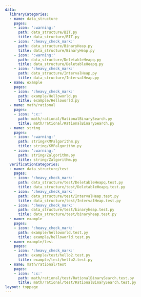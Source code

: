 ```yaml
---
data:
  libraryCategories:
  - name: data_structure
    pages:
    - icon: ':warning:'
      path: data_structure/BIT.py
      title: data_structure/BIT.py
    - icon: ':heavy_check_mark:'
      path: data_structure/BinaryHeap.py
      title: data_structure/BinaryHeap.py
    - icon: ':warning:'
      path: data_structure/DeletableHeapq.py
      title: data_structure/DeletableHeapq.py
    - icon: ':heavy_check_mark:'
      path: data_structure/IntervalHeap.py
      title: data_structure/IntervalHeap.py
  - name: example
    pages:
    - icon: ':heavy_check_mark:'
      path: example/Helloworld.py
      title: example/Helloworld.py
  - name: math/rational
    pages:
    - icon: ':x:'
      path: math/rational/RationalBinarySearch.py
      title: math/rational/RationalBinarySearch.py
  - name: string
    pages:
    - icon: ':warning:'
      path: string/KMPalgorithm.py
      title: string/KMPalgorithm.py
    - icon: ':warning:'
      path: string/Zalgorithm.py
      title: string/Zalgorithm.py
  verificationCategories:
  - name: data_structure/test
    pages:
    - icon: ':heavy_check_mark:'
      path: data_structure/test/DeletableHeapq.test.py
      title: data_structure/test/DeletableHeapq.test.py
    - icon: ':heavy_check_mark:'
      path: data_structure/test/IntervalHeap.test.py
      title: data_structure/test/IntervalHeap.test.py
    - icon: ':heavy_check_mark:'
      path: data_structure/test/binaryheap.test.py
      title: data_structure/test/binaryheap.test.py
  - name: example
    pages:
    - icon: ':heavy_check_mark:'
      path: example/helloworld.test.py
      title: example/helloworld.test.py
  - name: example/test
    pages:
    - icon: ':heavy_check_mark:'
      path: example/test/hello2.test.py
      title: example/test/hello2.test.py
  - name: math/rational/test
    pages:
    - icon: ':x:'
      path: math/rational/test/RationalBinarySearch.test.py
      title: math/rational/test/RationalBinarySearch.test.py
layout: toppage
---
```

